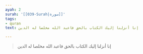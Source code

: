 ```yaml
---
ayah: 2
surah: '[[039-Surah|سورة]]'
tags:
- quran
text: إنا أنزلنا إليك الكتاب بالحق فاعبد الله مخلصا له الدين

---
```

> إنا أنزلنا إليك الكتاب بالحق فاعبد الله مخلصا له الدين

